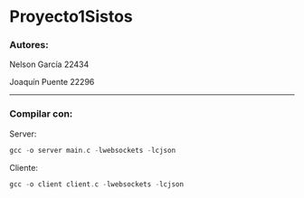 # Proyecto1Sistos

### Autores:

Nelson García 22434

Joaquín Puente 22296

---

### Compilar con:

Server:
```c
gcc -o server main.c -lwebsockets -lcjson 
```

Cliente:
```c
gcc -o client client.c -lwebsockets -lcjson
```

